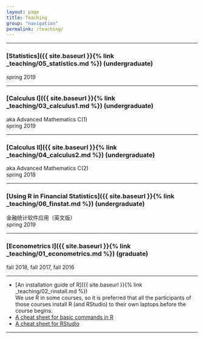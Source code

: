 ```yaml
---
layout: page
title: Teaching
group: "navigation"
permalink: /teaching/
---
```


---
### [Statistics]({{ site.baseurl }}{% link _teaching/05_statistics.md %}) (undergraduate)
spring 2019

---
### [Calculus I]({{ site.baseurl }}{% link _teaching/03_calculus1.md %}) (undergraduate)
aka Advanced Mathematics C(1)   
spring 2019

---
### [Calculus II]({{ site.baseurl }}{% link _teaching/04_calculus2.md %}) (undergraduate)
aka Advanced Mathematics C(2)   
spring 2018

---
### [Using R in Financial Statistics]({{ site.baseurl }}{% link _teaching/06_finstat.md %}) (undergraduate)    
金融统计软件应用（英文版）   
spring 2019

---
### [Econometrics I]({{ site.baseurl }}{% link _teaching/01_econometrics.md %}) (graduate)
fall 2018, fall 2017, fall 2016

---

* [An installation guide of R]({{ site.baseurl }}{% link _teaching/02_rinstall.md %})   
  We use R in some courses, so it is preferred that all the participants of those courses install R (and RStudio) to their own laptops before the course begins.
* [A cheat sheet for basic commands in R](http://github.com/rstudio/cheatsheets/raw/master/base-r.pdf)
* [A cheat sheet for RStudio](https://github.com/rstudio/cheatsheets/raw/master/rstudio-ide.pdf)

---
